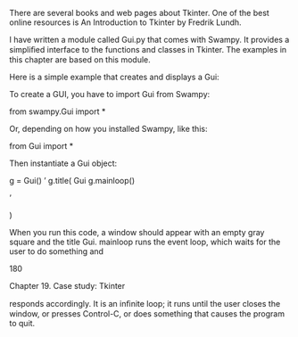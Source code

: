 There are several books and web pages about Tkinter. One of the best online resources is An Introduction to Tkinter by Fredrik Lundh.

I have written a module called Gui.py that comes with Swampy. It provides a simpliﬁed interface to the functions and classes in Tkinter. The examples in this chapter are based on this module.

Here is a simple example that creates and displays a Gui:

To create a GUI, you have to import Gui from Swampy:

from swampy.Gui import *

Or, depending on how you installed Swampy, like this:

from Gui import *

Then instantiate a Gui object:

g = Gui() ’ g.title( Gui g.mainloop()

’

)

When you run this code, a window should appear with an empty gray square and the title Gui. mainloop runs the event loop, which waits for the user to do something and

180

Chapter 19. Case study: Tkinter

responds accordingly. It is an inﬁnite loop; it runs until the user closes the window, or presses Control-C, or does something that causes the program to quit.